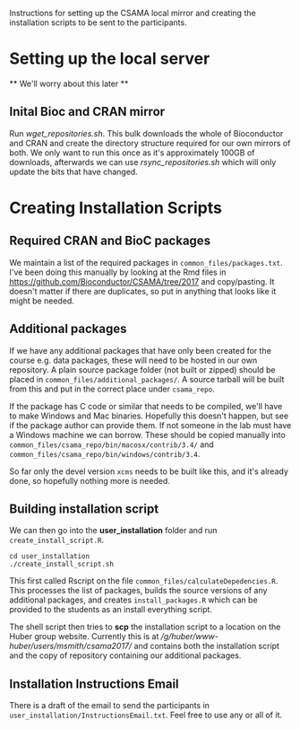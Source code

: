 
Instructions for setting up the CSAMA local mirror and creating the installation scripts to be sent to the participants.

# Setting up the local server

** We'll worry about this later **

## Inital Bioc and CRAN mirror

Run *wget_repositories.sh*.  This bulk downloads the whole of Bioconductor and CRAN and create the directory structure required for our own mirrors of both.  We only want to run this once as it's approximately 100GB of downloads, afterwards we can use *rsync_repositories.sh* which will only update the bits that have changed.

# Creating Installation Scripts

## Required CRAN and BioC packages

We maintain a list of the required packages in `common_files/packages.txt`.  I've been doing this manually by looking at the Rmd files in https://github.com/Bioconductor/CSAMA/tree/2017 and copy/pasting.  It doesn't matter if there are duplicates, so put in anything that looks like it might be needed.

## Additional packages

If we have any additional packages that have only been created for the course e.g. data packages, these will need to be hosted in our own repository.  A plain source package folder (not built or zipped) should be placed in `common_files/additional_packages/`.  A source tarball will be built from this and put in the correct place under `csama_repo`.  

If the package has C code or similar that needs to be compiled, we'll have to make Windows and Mac binaries.  Hopefully this doesn't happen, but see if the package author can provide them.  If not someone in the lab must have a Windows machine we can borrow.  These should be copied manually into `common_files/csama_repo/bin/macosx/contrib/3.4/` and `common_files/csama_repo/bin/windows/contrib/3.4`.

So far only the devel version `xcms` needs to be built like this, and it's already done, so hopefully nothing more is needed.

## Building installation script

We can then go into the **user_installation** folder and run `create_install_script.R`.

```{bash}
cd user_installation
./create_install_script.sh
```

This first called Rscript on the file `common_files/calculateDepedencies.R`.  This processes the list of packages, builds the source versions of any additional packages, and creates `install_packages.R` which can be provided to the students as an install everything script.

The shell script then tries to **scp** the installation script to a location on the Huber group website.  Currently this is at */g/huber/www-huber/users/msmith/csama2017/* and contains both the installation script and the copy of repository containing our additional packages.

## Installation Instructions Email

There is a draft of the email to send the participants in `user_installation/InstructionsEmail.txt`.  Feel free to use any or all of it.
